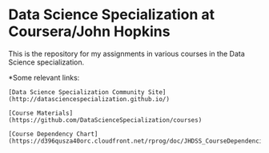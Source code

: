 # Data Science Specialization at Coursera/John Hopkins

This is the repository for my assignments in various courses in the Data Science specialization.

*Some relevant links:

	[Data Science Specialization Community Site](http://datasciencespecialization.github.io/)
	
	[Course Materials](https://github.com/DataScienceSpecialization/courses)

	[Course Dependency Chart](https://d396qusza40orc.cloudfront.net/rprog/doc/JHDSS_CourseDependencies.pdf)
